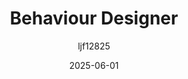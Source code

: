 ﻿---
title: "Behaviour Designer"
date: 2025-06-01
categories: [笔记]
tags: [Unity, Unity Packages, AI]
author: "ljf12825"
summary: The usage and simple of Behaviour Designer plugin.
---
